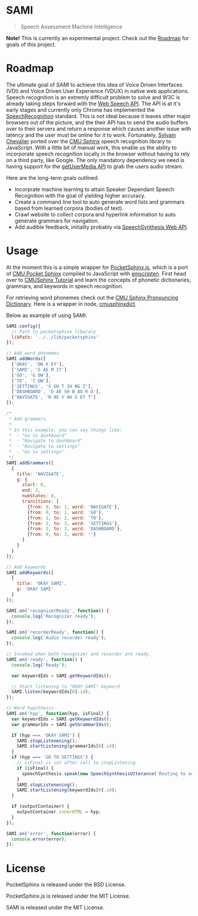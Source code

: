 # SAMI

> Speech Assessment Machine Intelligence

**Note!** This is currently an experimental project. Check out the [Roadmap](#roadmap) for goals of this project.

# Roadmap

The ultimate goal of *SAMI* to achieve this idea of Voice Driven Interfaces (VDI) and Voice Driven User Experience (VDUX) in native web applications. Speech recognition is an extremly difficult problem to solve and W3C is already taking steps forward with the [Web Speech API](https://dvcs.w3.org/hg/speech-api/raw-file/tip/speechapi.html). The API is at it's early stages and currently only Chrome has implemented the [SpeechRecognition](https://developer.mozilla.org/en-US/docs/Web/API/Web_Speech_API) standard. This is not ideal because it leaves other major browsers out of the picture, and the their API has to send the audio buffers over to their servers and return a response which causes another issue with latency and the user must be online for it to work. Fortunately, [Sylvain Chevalier](https://github.com/syl22-00) ported over the [CMU Sphinx](http://cmusphinx.sourceforge.net/) speech recognition library to JavaScript. With a little bit of manual work, this enable us the ability to incorporate speech recognition locally in the browser without having to rely on a third party, like Google. The only mandatory dependency we need is having support for the [getUserMedia API](https://developer.mozilla.org/en-US/docs/Web/API/Navigator/getUserMedia) to grab the users audio stream.

Here are the long-term goals outlined.

- Incorprate machine learning to attain Speaker Dependant Speech Recognition with the goal of yielding higher accuracy.
- Create a command line tool to auto generate word lists and grammars based from learned corpora (bodies of text).
- Crawl website to collect corpora and hyperlink information to auto generate grammars for navigation.
- Add audible feedback, initiallly probably via [SpeechSynthesis Web API](https://developer.mozilla.org/en-US/docs/Web/API/Web_Speech_API).

# Usage

At the moment this is a simple wrapper for [PocketSphinx.js](https://github.com/syl22-00/pocketsphinx.js), which is a port of [CMU Pocket Sphinx](http://cmusphinx.sourceforge.net/) compiled to JavaScript with [emscripten](https://github.com/kripken/emscripten). First head over to [CMUSphinx Tutorial](http://cmusphinx.sourceforge.net/wiki/tutorial) and learn the concepts of phonetic dictionaries, grammars, and keywords in speech recognition.

For retrieving word phonemes check out the [CMU Sphinx Pronouncing Dictionary](http://www.speech.cs.cmu.edu/cgi-bin/cmudict). Here is a wrapper in node, [cmusphinxdict](https://github.com/miguelmota/node-cmusphinxdict).

Below as example of using SAMI.

```javascript
SAMI.config({
  // Path to pocketsphinx libarary
  libPath: '../../lib/pocketsphinx'
});

// Add word phonemes
SAMI.addWords([
  ['OKAY', 'OW K EY'],
  ['SAMI', 'S AE M IY']
  ['GO', 'G OW'],
  ['TO', 'T UW'],
  ['SETTINGS', 'S EH T IH NG Z'],
  ['DASHBOARD', 'D AE SH B AO R D'],
  ['NAVIGATE', 'N AE V AH G EY T']
]);

/*
 * Add grammars.
 *
 * In this example, you can say things like:
 *  - "Go to dashboard"
 *  - "Navigate to dashboard"
 *  - "Navigate to settings"
 *  - "Go to settings"
 */
SAMI.addGrammars([
  {
    title: 'NAVIGATE',
    g: {
      start: 0,
      end: 3,
      numStates: 8,
      transitions: [
        {from: 0, to: 1, word: 'NAVIGATE'},
        {from: 0, to: 1, word: 'GO'},
        {from: 1, to: 2, word: 'TO'},
        {from: 2, to: 3, word: 'SETTINGS'},
        {from: 2, to: 3, word: 'DASHBOARD'},
        {from: 0, to: 3, word: ''}
      ]
    }
  }
]);

// Add keywords
SAMI.addKeywords([
  {
    title: 'OKAY_SAMI',
    g: 'OKAY SAMI'
  }
]);

SAMI.on('recognizerReady', function() {
  console.log('Recognizer ready');
});

SAMI.on('recorderReady', function() {
  console.log('Audio recorder ready');
});

// Invoked when both recognizer and recorder are ready.
SAMI.on('ready', function() {
  console.log('Ready');

  var keywordIds = SAMI.getKeywordIds();

  // Start listening to "OKAY SAMI" keyword
  SAMI.listen(keywordIds[0].id);
});

// Word hypothesis
SAMI.on('hyp', function(hyp, isFinal) {
  var keywordIds = SAMI.getKeywordIds();
  var grammarIds = SAMI.getGrammarIds();

  if (hyp === 'OKAY SAMI') {
    SAMI.stopListenening();
    SAMI.startListening(grammarIds[0].id);
  }
  if (hyp === 'GO TO SETTINGS') {
    // isFinal is set after call to stopListening
    if (isFinal) {
      speechSynthesis.speak(new SpeechSynthesisUtterance('Routing to settings.'));
    }
    SAMI.stopListenening();
    SAMI.startListening(keywordIds[0].id);
  }

  if (outputContainer) {
    outputContainer.innerHTML = hyp;
  }
});

SAMI.on('error', function(error) {
  console.error(error);
});
```

# License

PocketSphinx is released under the BSD License.

PocketSphinx.js is released under the MIT License.

SAMI is released under the MIT License.
